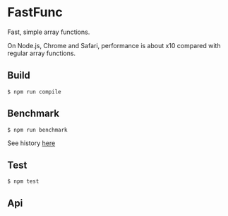 # FastFunc

Fast, simple array functions.

On Node.js, Chrome and Safari, performance is about x10 compared with regular array functions.

## Build

`$ npm run compile`

## Benchmark

`$ npm run benchmark`

See history [here](./benchmark/history)

## Test

`$ npm test`

## Api
